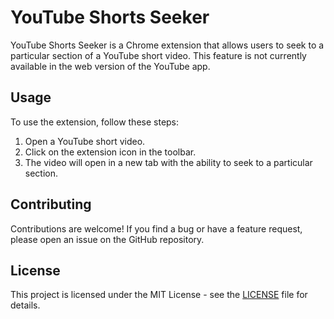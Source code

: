 # YouTube Shorts Seeker

YouTube Shorts Seeker is a Chrome extension that allows users to seek to a particular section of a YouTube short video. This feature is not currently available in the web version of the YouTube app.

## Usage

To use the extension, follow these steps:

1. Open a YouTube short video.
2. Click on the extension icon in the toolbar.
3. The video will open in a new tab with the ability to seek to a particular section.

## Contributing

Contributions are welcome! If you find a bug or have a feature request, please open an issue on the GitHub repository.

## License

This project is licensed under the MIT License - see the [LICENSE](LICENSE) file for details.
